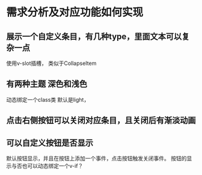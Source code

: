 # 需求分析及对应功能如何实现

## 展示一个自定义条目，有几种type，里面文本可以复杂一点
使用v-slot插槽， 类似于CollapseItem

## 有两种主题 深色和浅色
动态绑定一个class类 默认是light，

## 点击右侧按钮可以关闭对应条目，且关闭后有渐淡动画
## 可以自定义按钮是否显示
默认按钮显示，并且在按钮上添加一个事件，点击按钮触发关闭事件。
按钮的显示与否也可以动态绑定一个v-if？

